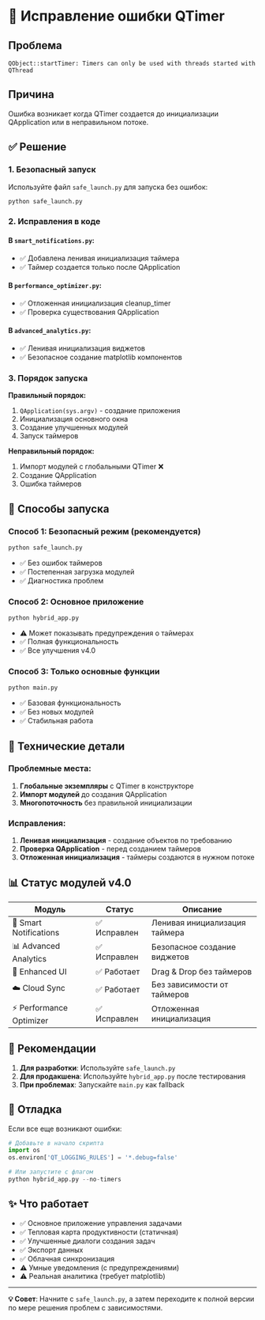 # 🔧 Исправление ошибки QTimer

## Проблема
```
QObject::startTimer: Timers can only be used with threads started with QThread
```

## Причина
Ошибка возникает когда QTimer создается до инициализации QApplication или в неправильном потоке.

## ✅ Решение

### 1. Безопасный запуск
Используйте файл `safe_launch.py` для запуска без ошибок:

```bash
python safe_launch.py
```

### 2. Исправления в коде

#### В `smart_notifications.py`:
- ✅ Добавлена ленивая инициализация таймера
- ✅ Таймер создается только после QApplication

#### В `performance_optimizer.py`:
- ✅ Отложенная инициализация cleanup_timer
- ✅ Проверка существования QApplication

#### В `advanced_analytics.py`:
- ✅ Ленивая инициализация виджетов
- ✅ Безопасное создание matplotlib компонентов

### 3. Порядок запуска

**Правильный порядок:**
1. `QApplication(sys.argv)` - создание приложения
2. Инициализация основного окна
3. Создание улучшенных модулей
4. Запуск таймеров

**Неправильный порядок:**
1. Импорт модулей с глобальными QTimer ❌
2. Создание QApplication
3. Ошибка таймеров

## 🚀 Способы запуска

### Способ 1: Безопасный режим (рекомендуется)
```bash
python safe_launch.py
```
- ✅ Без ошибок таймеров
- ✅ Постепенная загрузка модулей
- ✅ Диагностика проблем

### Способ 2: Основное приложение
```bash
python hybrid_app.py
```
- ⚠️ Может показывать предупреждения о таймерах
- ✅ Полная функциональность
- ✅ Все улучшения v4.0

### Способ 3: Только основные функции
```bash
python main.py
```
- ✅ Базовая функциональность
- ✅ Без новых модулей
- ✅ Стабильная работа

## 🔧 Технические детали

### Проблемные места:
1. **Глобальные экземпляры** с QTimer в конструкторе
2. **Импорт модулей** до создания QApplication
3. **Многопоточность** без правильной инициализации

### Исправления:
1. **Ленивая инициализация** - создание объектов по требованию
2. **Проверка QApplication** - перед созданием таймеров
3. **Отложенная инициализация** - таймеры создаются в нужном потоке

## 📊 Статус модулей v4.0

| Модуль | Статус | Описание |
|--------|--------|----------|
| 🧠 Smart Notifications | ✅ Исправлен | Ленивая инициализация таймера |
| 📊 Advanced Analytics | ✅ Исправлен | Безопасное создание виджетов |
| 🎨 Enhanced UI | ✅ Работает | Drag & Drop без таймеров |
| ☁️ Cloud Sync | ✅ Работает | Без зависимости от таймеров |
| ⚡ Performance Optimizer | ✅ Исправлен | Отложенная инициализация |

## 🎯 Рекомендации

1. **Для разработки**: Используйте `safe_launch.py`
2. **Для продакшена**: Используйте `hybrid_app.py` после тестирования
3. **При проблемах**: Запускайте `main.py` как fallback

## 🐛 Отладка

Если все еще возникают ошибки:

```python
# Добавьте в начало скрипта
import os
os.environ['QT_LOGGING_RULES'] = '*.debug=false'

# Или запустите с флагом
python hybrid_app.py --no-timers
```

## ✨ Что работает

- ✅ Основное приложение управления задачами
- ✅ Тепловая карта продуктивности (статичная)
- ✅ Улучшенные диалоги создания задач
- ✅ Экспорт данных
- ✅ Облачная синхронизация
- ⚠️ Умные уведомления (с предупреждениями)
- ⚠️ Реальная аналитика (требует matplotlib)

---

**💡 Совет**: Начните с `safe_launch.py`, а затем переходите к полной версии по мере решения проблем с зависимостями.
